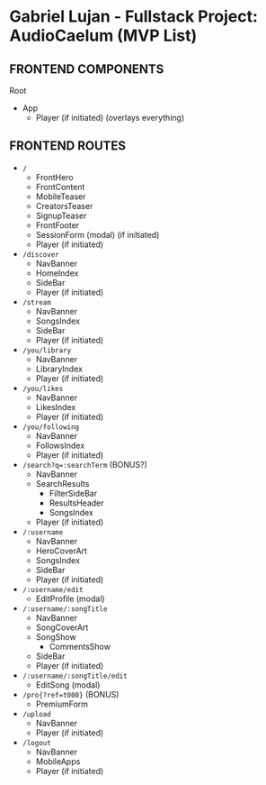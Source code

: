 # Gabriel Lujan - Fullstack Project: AudioCaelum (MVP List) 

## FRONTEND COMPONENTS 
  Root 
  * App 
    - Player (if initiated) (overlays everything) 

## FRONTEND ROUTES 
  * `/` 
    - FrontHero 
    - FrontContent 
    - MobileTeaser 
    - CreatorsTeaser 
    - SignupTeaser 
    - FrontFooter 
    - SessionForm (modal) (if initiated) 
    - Player (if initiated) 
  * `/discover` 
    - NavBanner 
    - HomeIndex 
    - SideBar 
    - Player (if initiated) 
  * `/stream` 
    - NavBanner 
    - SongsIndex 
    - SideBar 
    - Player (if initiated) 
  * `/you/library` 
    - NavBanner 
    - LibraryIndex 
    - Player (if initiated) 
  * `/you/likes` 
    - NavBanner 
    - LikesIndex 
    - Player (if initiated) 
  * `/you/following` 
    - NavBanner 
    - FollowsIndex 
    - Player (if initiated) 
  * `/search?q=:searchTerm` (BONUS?) 
    - NavBanner 
    - SearchResults 
      + FilterSideBar 
      + ResultsHeader 
      + SongsIndex 
    - Player (if initiated) 
  * `/:username` 
    - NavBanner 
    - HeroCoverArt 
    - SongsIndex 
    - SideBar 
    - Player (if initiated) 
  * `/:username/edit` 
    - EditProfile (modal) 
  * `/:username/:songTitle` 
    - NavBanner 
    - SongCoverArt 
    - SongShow 
      + CommentsShow 
    - SideBar 
    - Player (if initiated) 
  * `/:username/:songTitle/edit` 
    - EditSong (modal) 
  * `/pro{?ref=t000}` (BONUS) 
    - PremiumForm 
  * `/upload` 
    - NavBanner 
    - Player (if initiated) 
  * `/logout` 
    - NavBanner 
    - MobileApps 
    - Player (if initiated) 

